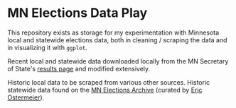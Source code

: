 # MN Elections Data Play

This repository exists as storage for my experimentation with Minnesota local and statewide elections data, both in cleaning / scraping the data and in visualizing it with `ggplot`.

Recent local and statewide data downloaded locally from the MN Secretary of State's [results page](https://www.sos.state.mn.us/elections-voting/election-results) and modified extensively. 

Historic local data to be scraped from various other sources. Historic statewide data found on the [MN Elections Archive](https://mn.electionarchives.lib.umn.edu) \(curated by [Eric Ostermeier](https://smartpolitics.lib.umn.edu)\).
